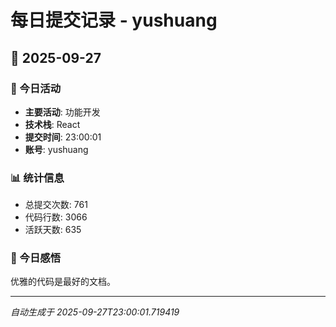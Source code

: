 # 每日提交记录 - yushuang

## 📅 2025-09-27

### 🎯 今日活动
- **主要活动**: 功能开发
- **技术栈**: React
- **提交时间**: 23:00:01
- **账号**: yushuang

### 📊 统计信息
- 总提交次数: 761
- 代码行数: 3066
- 活跃天数: 635

### 💭 今日感悟
优雅的代码是最好的文档。

---
*自动生成于 2025-09-27T23:00:01.719419*
